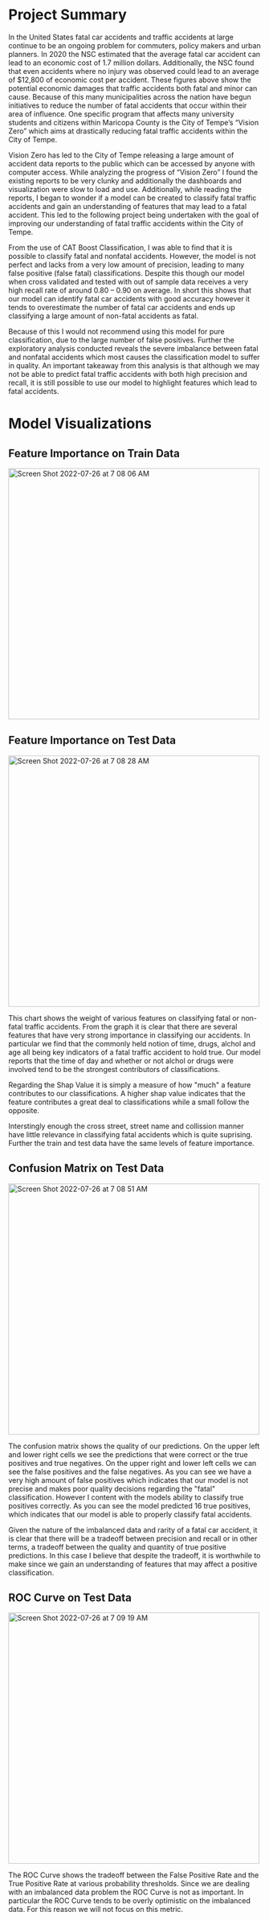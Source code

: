 # Project Summary 

In the United States fatal car accidents and traffic accidents at large continue to be an ongoing problem for commuters, policy makers and urban planners. 
In 2020 the NSC estimated that the average fatal car accident can lead to an economic cost of 1.7 million dollars. 
Additionally, the NSC found that even accidents where no injury was observed could lead to an average of $12,800 of economic cost per accident. 
These figures above show the potential economic damages that traffic accidents both fatal and minor can cause. Because of this many municipalities across the nation have begun initiatives to reduce the number of fatal accidents that occur within their area of influence. 
One specific program that affects many university students and citizens within Maricopa County is the City of Tempe’s “Vision Zero” which aims at drastically reducing fatal traffic accidents within the City of Tempe.

Vision Zero has led to the City of Tempe releasing a large amount of accident data reports to the public which can be accessed by anyone with computer access.
While analyzing the progress of “Vision Zero” I found the existing reports to be very clunky and additionally the dashboards and visualization were slow to load and use. 
Additionally, while reading the reports, I began to wonder if a model can be created to classify fatal traffic accidents and gain an understanding of features that may lead to a fatal accident. 
This led to the following project being undertaken with the goal of improving our understanding of fatal traffic accidents within the City of Tempe.

From the use of CAT Boost Classification, I was able to find that it is possible to classify fatal and nonfatal accidents. 
However, the model is not perfect and lacks from a very low amount of precision, leading to many false positive (false fatal) classifications.
Despite this though our model when cross validated and tested with out of sample data receives a very high recall rate of around 0.80 – 0.90 on average. 
In short this shows that our model can identify fatal car accidents with good accuracy however it tends to overestimate the number of fatal car accidents and ends up classifying a large amount of non-fatal accidents as fatal. 

Because of this I would not recommend using this model for pure classification, due to the large number of false positives.
Further the exploratory analysis conducted reveals the severe imbalance between fatal and nonfatal accidents which most causes the classification model to suffer in quality. 
An important takeaway from this analysis is that although we may not be able to predict fatal traffic accidents with both high precision and recall, it is still possible to use our model to highlight features which lead to fatal accidents. 

# Model Visualizations

## Feature Importance on Train Data
<img width="500" alt="Screen Shot 2022-07-26 at 7 08 06 AM" src="https://user-images.githubusercontent.com/88412646/181068119-d460812f-6818-490b-9a5b-25067b6fdd52.png">

## Feature Importance on Test Data
<img width="500" alt="Screen Shot 2022-07-26 at 7 08 28 AM" src="https://user-images.githubusercontent.com/88412646/181068197-5816764c-9ef3-46b3-91c9-78c3d85d8b6f.png">

This chart shows the weight of various features on classifying fatal or non-fatal traffic accidents. From the graph it is clear that there are several features that have very strong importance in classifying our accidents. In particular we find that the commonly held notion of time, drugs, alchol and age all being key indicators of a fatal traffic accident to hold true. Our model reports that the time of day and whether or not alchol or drugs were involved tend to be the strongest contributors of classifications.

Regarding the Shap Value it is simply a measure of how "much" a feature contributes to our classifications. A higher shap value indicates that the feature contributes a great deal to classifications while a small follow the opposite.

Interstingly enough the cross street, street name and collission manner have little relevance in classifying fatal accidents which is quite suprising. Further the train and test data have the same levels of feature importance.

## Confusion Matrix on Test Data
<img width="500" alt="Screen Shot 2022-07-26 at 7 08 51 AM" src="https://user-images.githubusercontent.com/88412646/181068277-1cfca768-1e21-4692-8462-ed2e3ddb7c9e.png">

The confusion matrix shows the quality of our predictions. On the upper left and lower right cells we see the predictions that were correct or the true positives and true negatives. On the upper right and lower left cells we can see the false positives and the false negatives. As you can see we have a very high amount of false positives which indicates that our model is not precise and makes poor quality decisions regarding the "fatal" classification. However I content with the models ability to classify true positives correctly. As you can see the model predicted 16 true positives, which indicates that our model is able to properly classify fatal accidents. 

Given the nature of the imbalanced data and rarity of a fatal car accident, it is clear that there will be a tradeoff between precision and recall or in other terms, a tradeoff between the quality and quantity of true positive predictions. In this case I believe that despite the tradeoff, it is worthwhile to make since we gain an understanding of features that may affect a positive classification.

## ROC Curve on Test Data
<img width="500" alt="Screen Shot 2022-07-26 at 7 09 19 AM" src="https://user-images.githubusercontent.com/88412646/181068368-3f643e7f-5867-4b1a-a6f8-7ecd4ac23250.png">

The ROC Curve shows the tradeoff between the False Positive Rate and the True Positive Rate at various probability thresholds. Since we are dealing with an imbalanced data problem the ROC Curve is not as important. In particular the ROC Curve tends to be overly optimistic on the imbalanced data. For this reason we will not focus on this metric.
